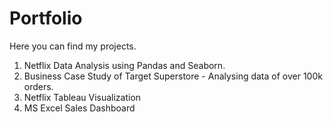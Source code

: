 # Portfolio
Here you can find my projects.
1. Netflix Data Analysis using Pandas and Seaborn.
2. Business Case Study of Target Superstore - Analysing data of over 100k orders.
3. Netflix Tableau Visualization
4. MS Excel Sales Dashboard
